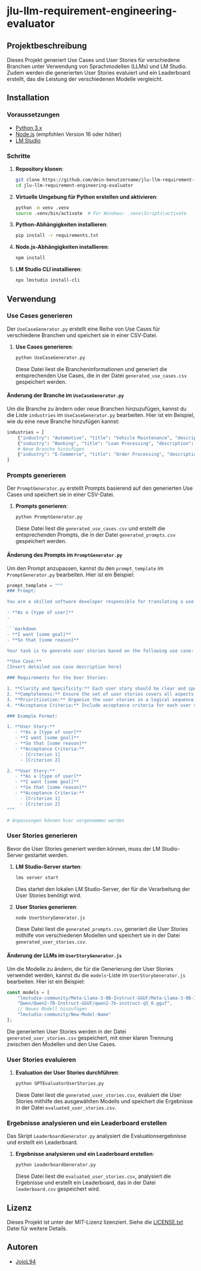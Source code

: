 # jlu-llm-requirement-engineering-evaluator

## Projektbeschreibung

Dieses Projekt generiert Use Cases und User Stories für verschiedene Branchen unter Verwendung von Sprachmodellen (LLMs) und LM Studio. Zudem werden die generierten User Stories evaluiert und ein Leaderboard erstellt, das die Leistung der verschiedenen Modelle vergleicht.

## Installation

### Voraussetzungen

- [Python 3.x](https://www.python.org/downloads/)
- [Node.js](https://nodejs.org/en/download/) (empfohlen Version 16 oder höher)
- [LM Studio](https://www.lmstudio.com/)

### Schritte

1. **Repository klonen**:

   ```sh
   git clone https://github.com/dein-benutzername/jlu-llm-requirement-engineering-evaluator.git
   cd jlu-llm-requirement-engineering-evaluator
   ```

2. **Virtuelle Umgebung für Python erstellen und aktivieren**:

   ```sh
   python -m venv .venv
   source .venv/bin/activate  # Für Windows: .venv\Scripts\activate
   ```

3. **Python-Abhängigkeiten installieren**:

   ```sh
   pip install -r requirements.txt
   ```

4. **Node.js-Abhängigkeiten installieren**:

   ```sh
   npm install
   ```

5. **LM Studio CLI installieren**:

   ```sh
   npx lmstudio install-cli
   ```

## Verwendung

### Use Cases generieren

Der `UseCaseGenerator.py` erstellt eine Reihe von Use Cases für verschiedene Branchen und speichert sie in einer CSV-Datei.

1. **Use Cases generieren**:

   ```sh
   python UseCaseGenerator.py
   ```

   Diese Datei liest die Brancheninformationen und generiert die entsprechenden Use Cases, die in der Datei `generated_use_cases.csv` gespeichert werden.

#### Änderung der Branche im `UseCaseGenerator.py`

Um die Branche zu ändern oder neue Branchen hinzuzufügen, kannst du die Liste `industries` im `UseCaseGenerator.py` bearbeiten. Hier ist ein Beispiel, wie du eine neue Branche hinzufügen kannst:

```python
industries = [
    {"industry": "Automotive", "title": "Vehicle Maintenance", "description": "track vehicle maintenance schedules", "actor": "Mechanic", "preconditions": "Mechanic is logged into the system", "trigger": "Mechanic selects a vehicle"},
    {"industry": "Banking", "title": "Loan Processing", "description": "process a loan application", "actor": "Bank Officer", "preconditions": "Bank Officer is logged into the loan processing system", "trigger": "Customer submits a loan application"},
    # Neue Branche hinzufügen
    {"industry": "E-Commerce", "title": "Order Processing", "description": "process an order", "actor": "Sales Agent", "preconditions": "Sales Agent is logged into the order system", "trigger": "Customer places an order"}
]
```

### Prompts generieren

Der `PromptGenerator.py` erstellt Prompts basierend auf den generierten Use Cases und speichert sie in einer CSV-Datei.

1. **Prompts generieren**:

   ```sh
   python PromptGenerator.py
   ```

   Diese Datei liest die `generated_use_cases.csv` und erstellt die entsprechenden Prompts, die in der Datei `generated_prompts.csv` gespeichert werden.

#### Änderung des Prompts im `PromptGenerator.py`

Um den Prompt anzupassen, kannst du den `prompt_template` im `PromptGenerator.py` bearbeiten. Hier ist ein Beispiel:

```python
prompt_template = """
### Prompt:

You are a skilled software developer responsible for translating a use case into a complete set of user stories. Each user story should be in the format commonly used in agile software development, specifically:

- **As a [type of user]**
-

```markdown
- **I want [some goal]**
- **So that [some reason]**

Your task is to generate user stories based on the following use case:

**Use Case:**
[Insert detailed use case description here]

### Requirements for the User Stories:

1. **Clarity and Specificity:** Each user story should be clear and specific, outlining the type of user, their goal, and the reason behind the goal.
2. **Completeness:** Ensure the set of user stories covers all aspects of the given use case, addressing various functionalities, user interactions, and system responses.
3. **Prioritization:** Organize the user stories in a logical sequence, starting with the most critical features and progressing to less critical ones.
4. **Acceptance Criteria:** Include acceptance criteria for each user story, specifying the conditions that must be met for the story to be considered complete.

### Example Format:

1. **User Story:**
   - **As a [type of user]**
   - **I want [some goal]**
   - **So that [some reason]**
   - **Acceptance Criteria:**
     - [Criterion 1]
     - [Criterion 2]

2. **User Story:**
   - **As a [type of user]**
   - **I want [some goal]**
   - **So that [some reason]**
   - **Acceptance Criteria:**
     - [Criterion 1]
     - [Criterion 2]
"""

# Anpassungen können hier vorgenommen werden
```

### User Stories generieren

Bevor die User Stories generiert werden können, muss der LM Studio-Server gestartet werden.

1. **LM Studio-Server starten**:

   ```sh
   lms server start
   ```

   Dies startet den lokalen LM Studio-Server, der für die Verarbeitung der User Stories benötigt wird.

2. **User Stories generieren**:

   ```sh
   node UserStoryGenerator.js
   ```

   Diese Datei liest die `generated_prompts.csv`, generiert die User Stories mithilfe von verschiedenen Modellen und speichert sie in der Datei `generated_user_stories.csv`.

#### Änderung der LLMs im `UserStoryGenerator.js`

Um die Modelle zu ändern, die für die Generierung der User Stories verwendet werden, kannst du die `models`-Liste im `UserStoryGenerator.js` bearbeiten. Hier ist ein Beispiel:

```javascript
const models = [
    "lmstudio-community/Meta-Llama-3-8B-Instruct-GGUF/Meta-Llama-3-8B-Instruct-Q4_K_M.gguf",
    "Qwen/Qwen2-7B-Instruct-GGUF/qwen2-7b-instruct-q5_0.gguf",
    // Neues Modell hinzufügen
    "lmstudio-community/New-Model-Name"
];
```

Die generierten User Stories werden in der Datei `generated_user_stories.csv` gespeichert, mit einer klaren Trennung zwischen den Modellen und den Use Cases.

### User Stories evaluieren

1. **Evaluation der User Stories durchführen**:

   ```sh
   python GPTEvaluatorUserStories.py
   ```

   Diese Datei liest die `generated_user_stories.csv`, evaluiert die User Stories mithilfe des ausgewählten Modells und speichert die Ergebnisse in der Datei `evaluated_user_stories.csv`.

### Ergebnisse analysieren und ein Leaderboard erstellen

Das Skript `LeaderboardGenerator.py` analysiert die Evaluationsergebnisse und erstellt ein Leaderboard.

1. **Ergebnisse analysieren und ein Leaderboard erstellen**:

   ```sh
   python LeaderboardGenerator.py
   ```

   Diese Datei liest die `evaluated_user_stories.csv`, analysiert die Ergebnisse und erstellt ein Leaderboard, das in der Datei `leaderboard.csv` gespeichert wird.

## Lizenz

Dieses Projekt ist unter der MIT-Lizenz lizenziert. Siehe die [LICENSE.txt](LICENSE.txt) Datei für weitere Details.

## Autoren

- [JojoL94](https://github.com/JojoL94)
